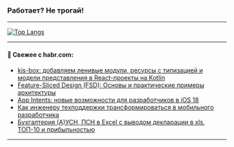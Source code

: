 ### Работает? Не трогай!

---
<!--
#### 🛠️ Technical stack:

![Java](https://img.shields.io/badge/Java-informational?logo=Oracle&style=flat&logoColor=white&color=FF4500)
![Kotlin](https://img.shields.io/badge/Kotlin-informational?logo=Kotlin&style=flat&logoColor=white&color=774D97)
![TS](https://img.shields.io/badge/TypeScript-informational?logo=typeScript&style=flat&logoColor=black&color=017acc)
![Python](https://img.shields.io/badge/Python-informational?logo=Python&style=flat&logoColor=black&color=ffdd54) <br>
![Spring](https://img.shields.io/badge/Spring-informational?logo=Spring&style=flat&logoColor=white&color=6DB33F) 
![SpringBoot](https://img.shields.io/badge/SpringBoot-informational?logo=SpringBoot&style=flat&logoColor=white&color=6DB33F)
![Nest](https://img.shields.io/badge/NestJS-informational?logo=NestJS&style=flat&logoColor=white&color=E0234E) 
![NodeJS](https://img.shields.io/badge/NodeJS-informational?logo=node.js&style=flat&logoColor=white&color=70A760)<br>
![PostgreSQL](https://img.shields.io/badge/PostgreSQL-informational?logo=PostgreSQL&style=flat&logoColor=white&color=DAA520)
![MongoDB](https://img.shields.io/badge/MongoDB-informational?logo=MongoDB&style=flat&logoColor=white&color=870000)
![Apache](https://img.shields.io/badge/Apache-informational?logo=apache&style=flat&logoColor=white&color=f74e28)

___ 
-->

<!--- #### 🛠️ : --->

[![Top Langs](https://github-readme-stats-82jvfl3w3-advtsettinggmailcoms-projects.vercel.app/api/top-langs/?username=zloylis&langs_count=10&hide_title=true&title_color=e6edf3&size_weight=0.5&count_weight=0.5&layout=compact&hide_progress=true&hide_border=true&theme=dracula)](https://github.com/zloylis)

<!---


####  :octocat:&nbsp;&nbsp; Статистика:

![GitHub stats](https://github-readme-stats-u2qms2cxw-advtsettinggmailcoms-projects.vercel.app/api?username=zloylis&show_icons=true&hide_border=true&theme=dracula&title_color=e6edf3&include_all_commits=true&count_private=true&hide_rank=false&hide_title=true&rank_icon=github)
-->
---

#### 💬 Свежее с habr.com:

<!-- BLOG-POST-LIST:START -->
- [kjs-box: добавляем ленивые модули, ресурсы с типизацией и модели представления в React-проекты на Kotlin](https://habr.com/ru/articles/857202/?utm_source=habrahabr&utm_medium=rss&utm_campaign=857202)
- [Feature-Sliced Design &lpar;FSD&rpar;: Основы и практические примеры архитектуры](https://habr.com/ru/articles/857192/?utm_source=habrahabr&utm_medium=rss&utm_campaign=857192)
- [App Intents: новые возможности для разработчиков в iOS 18](https://habr.com/ru/companies/kts/articles/857078/?utm_source=habrahabr&utm_medium=rss&utm_campaign=857078)
- [Как инженеру техподдержки трансформироваться в мобильного разработчика](https://habr.com/ru/companies/rosbank/articles/857154/?utm_source=habrahabr&utm_medium=rss&utm_campaign=857154)
- [Бухгалтерия &lpar;А&rpar;УСН, ПСН в Excel с выводом декларации в xls, ТОП-10 и прибыльностью](https://habr.com/ru/articles/857138/?utm_source=habrahabr&utm_medium=rss&utm_campaign=857138)
<!-- BLOG-POST-LIST:END -->

---
